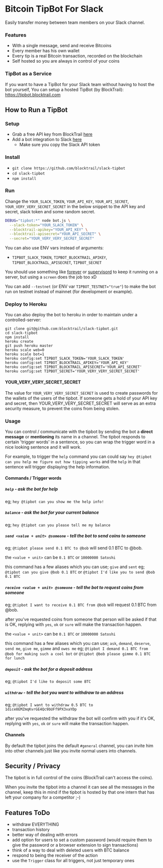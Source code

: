 Bitcoin TipBot For Slack
========================
Easily transfer money between team members on your Slack channel.

### Features
 - With a single message, send and receive Bitcoins
 - Every member has his own wallet
 - Every tip is a real Bitcoin transaction, recorded on the blockchain
 - Self hosted so you are always in control of your coins

### TipBot as a Service
If you want to have a TipBot for your Slack team without having to host the bot yourself,
You can setup a hosted TipBot (by BlockTrail): https://tipbot.blocktrail.com


How to Run a TipBot
-------------------
### Setup
 - Grab a free API key from BlockTrail [here](https://www.blocktrail.com/signup)
 - Add a bot integration to Slack [here](https://my.slack.com/services/new/bot)
    - Make sure you copy the Slack API token

### Install
 - `git clone https://github.com/blocktrail/slack-tipbot`
 - `cd slack-tipbot`
 - `npm install`

### Run
Change the `YOUR_SLACK_TOKEN`, `YOUR_API_KEY`, `YOUR_API_SECRET`, `YOUR_VERY_VERY_SECRET_SECRET` in the below snippet
to the API key and secret, slack token and some random secret.
```sh
DEBUG="tipbot:*" node bot.js \
  --slack-token="YOUR_SLACK_TOKEN" \
  --blocktrail-apikey="YOUR_API_KEY" \
  --blocktrail-apisecret="YOUR_API_SECRET" \
  --secret="YOUR_VERY_VERY_SECRET_SECRET"
```

You can also use ENV vars instead of arguments:
 - `TIPBOT_SLACK_TOKEN`, `TIPBOT_BLOCKTRAIL_APIKEY`, `TIPBOT_BLOCKTRAIL_APISECRET`, `TIPBOT_SECRET`

You should use something like [forever](https://www.npmjs.com/package/forever) or [supervisord](http://supervisord.org/) to keep it running on a server,
but using a `screen` does the job too xD

You can add `--testnet` (or ENV var `TIPBOT_TESTNET="true"`) to make the bot run on testnet instead of mainnet (for development or example).

### Deploy to Heroku

You can also deploy the bot to heroku in order to maintain under a controlled-server:

```
git clone git@github.com:blocktrail/slack-tipbot.git
cd slack-tipbot
npm install
heroku create
git push heroku master
heroku scale web=0
heroku scale bot=1
heroku config:set TIPBOT_SLACK_TOKEN='YOUR_SLACK_TOKEN'
heroku config:set TIPBOT_BLOCKTRAIL_APIKEY='YOUR_API_KEY'
heroku config:set TIPBOT_BLOCKTRAIL_APISECRET='YOUR_API_SECRET'
heroku config:set TIPBOT_SECRET='YOUR_VERY_VERY_SECRET_SECRET'
```


#### YOUR_VERY_VERY_SECRET_SECRET
The value for `YOUR_VERY_VERY_SECRET_SECRET` is used to create passwords for the wallets of the users of the tipbot.
If someone gets a hold of your API key and secret, then YOUR_VERY_VERY_SECRET_SECRET will serve as an extra security measure, to prevent the coins from being stolen.

### Usage
You can control / communicate with the tipbot by sending the bot a **direct message** or **mentioning** its name in a channel.
The tipbot responds to certain 'trigger words' in a sentence, so you can wrap the trigger word in a nice looking sentence and it will work.

For example, to trigger the `help` command you can could say `hey @tipbot can you help me figure out how tipping works`
and the `help` in that sentence will trigger displaying the help information.

#### Commands / Trigger words
##### `help` - *ask the bot for help*
eg; `hey @tipbot can you show me the help info!`

##### `balance` - *ask the bot for your current balance*
eg; `hey @tipbot can you please tell me my balance`

##### `send <value + unit> @someone` - *tell the bot to send coins to someone*
eg; `@tipbot please send 0.1 BTC to @bob` will send 0.1 BTC to @bob.

the `<value + unit>` can be `0.1 BTC` or `10000000 Satoshi`

this command has a few aliases which you can use; `give` and `sent`
eg; `@tipbot can you give @bob 0.1 BTC` or `@tipbot I'd like you to send @bob 0.1 BTC`

##### `receive <value + unit> @someone` - *tell the bot to request coins from someone*
eg; `@tipbot I want to receive 0.1 BTC from @bob` will request 0.1 BTC from @bob.

after you've requested coins from someone that person will be asked if that is OK, replying with `yes`, `ok` or `sure` will make the transaction happen.

the `<value + unit>` can be `0.1 BTC` or `10000000 Satoshi`

this command has a few aliases which you can use; `ask`, `demand`, `deserve`, `send me`, `give me`, `gimme` and `owes me`
eg; `@tipbot I demand 0.1 BTC from @bob for making such a cool bot` or `@tipbot @bob please gimme 0.1 BTC for lunch`

##### `deposit` - *ask the bot for a deposit address*
eg; `@tipbot I'd like to deposit some BTC`

##### `withdraw` -  *tell the bot you want to withdraw to an address*
eg; `@tipbot I want to withdraw 0.5 BTC to 1dice8EMZmqKvrGE4Qc9bUFf9PX3xaYDp`

after you've requested the withdraw the bot will confirm with you if it's OK, replying with `yes`, `ok` or `sure` will make the transaction happen.

#### Channels
By default the tipbot joins the default `#general` channel, you can invite him into other channels just like you invite normal users into channels.


Security / Privacy
------------------
The tipbot is in full control of the coins (BlockTrail can't access the coins).

When you invite the tipbot into a channel it can see all the messages in the channel,
keep this in mind if the tipbot is hosted by that one intern that has left your company for a competitor ;-)


Features ToDo
-------------
 - withdraw EVERYTHING
 - transaction history
 - better way of dealing with errors
 - add option for users to set a custom password (would require them to give the password or a browser extension to sign transactions)
 - think of a way to deal with deleted users with BTC balance
 - respond to being the receiver of the action
 - use the `Trigger` class for all triggers, not just temporary ones
